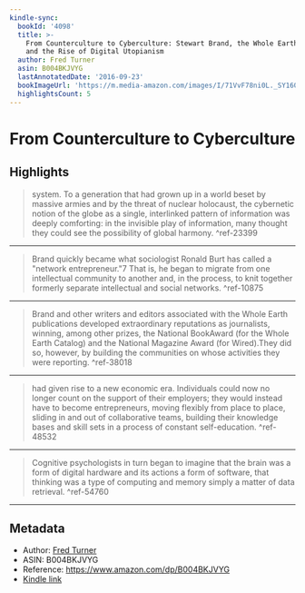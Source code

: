 ```yaml
---
kindle-sync:
  bookId: '4098'
  title: >-
    From Counterculture to Cyberculture: Stewart Brand, the Whole Earth Network,
    and the Rise of Digital Utopianism
  author: Fred Turner
  asin: B004BKJVYG
  lastAnnotatedDate: '2016-09-23'
  bookImageUrl: 'https://m.media-amazon.com/images/I/71VvF78ni0L._SY160.jpg'
  highlightsCount: 5
---
```

# From Counterculture to Cyberculture



## Highlights
> system. To a generation that had grown up in a world beset by massive armies and by the threat of nuclear holocaust, the cybernetic notion of the globe as a single, interlinked pattern of information was deeply comforting: in the invisible play of information, many thought they could see the possibility of global harmony. ^ref-23399

---
> Brand quickly became what sociologist Ronald Burt has called a "network entrepreneur."7 That is, he began to migrate from one intellectual community to another and, in the process, to knit together formerly separate intellectual and social networks. ^ref-10875

---
> Brand and other writers and editors associated with the Whole Earth publications developed extraordinary reputations as journalists, winning, among other prizes, the National BookAward (for the Whole Earth Catalog) and the National Magazine Award (for Wired).They did so, however, by building the communities on whose activities they were reporting. ^ref-38018

---
> had given rise to a new economic era. Individuals could now no longer count on the support of their employers; they would instead have to become entrepreneurs, moving flexibly from place to place, sliding in and out of collaborative teams, building their knowledge bases and skill sets in a process of constant self-education. ^ref-48532

---
> Cognitive psychologists in turn began to imagine that the brain was a form of digital hardware and its actions a form of software, that thinking was a type of computing and memory simply a matter of data retrieval. ^ref-54760

---

## Metadata
* Author: [Fred Turner](https://www.amazon.comundefined)
* ASIN: B004BKJVYG
* Reference: https://www.amazon.com/dp/B004BKJVYG
* [Kindle link](kindle://book?action=open&asin=B004BKJVYG)
